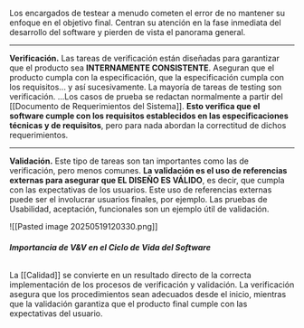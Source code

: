 Los encargados de testear a menudo cometen el error de no mantener su enfoque en el objetivo final. Centran su atención en la fase inmediata del desarrollo del software y pierden de vista el panorama general.
****
**Verificación.** Las tareas de verificación están diseñadas para garantizar que el producto sea **INTERNAMENTE CONSISTENTE**. Aseguran que el producto cumpla con la especificación, que la especificación cumpla con los requisitos... y así sucesivamente.
La mayoría de tareas de testing son verificación.
...Los casos de prueba se redactan normalmente a partir del [[Documento de Requerimientos del Sistema]]. **Esto verifica que el software cumple con los requisitos establecidos en las especificaciones técnicas y de requisitos**, pero para nada abordan la correctitud de dichos requerimientos.
****
**Validación.** Este tipo de tareas son tan importantes como las de verificación, pero menos comunes.
**La validación es el uso de referencias externas para asegurar que EL DISEÑO ES VÁLIDO**, es decir, que cumpla con las expectativas de los usuarios. Este uso de referencias externas puede ser el involucrar usuarios finales, por ejemplo.
Las pruebas de Usabilidad, aceptación, funcionales son un ejemplo útil de validación.

![[Pasted image 20250519120330.png]]
###### **Importancia de V&V en el Ciclo de Vida del Software**
La [[Calidad]] se convierte en un resultado directo de la correcta implementación de los procesos de verificación y validación. 
La verificación asegura que los procedimientos sean adecuados desde el inicio, mientras que la validación garantiza que el producto final cumple con las expectativas del usuario.
